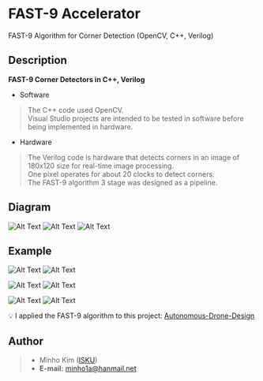 # FAST-9 Accelerator
FAST-9 Algorithm for Corner Detection (OpenCV, C++, Verilog)

Description
----------
**FAST-9 Corner Detectors in C++, Verilog**

- Software

> The C++ code used OpenCV. <br>
> Visual Studio projects are intended to be tested in software before being implemented in hardware. <br>

- Hardware

> The Verilog code is hardware that detects corners in an image of 180x120 size for real-time image processing. <br>
> One pixel operates for about 20 clocks to detect corners. <br>
> The FAST-9 algorithm 3 stage was designed as a pipeline. <br>

Diagram
----------
![Alt Text](https://github.com/ISKU/FAST9-Accelerator/blob/master/Sample/BlockDiagram/Feature_Detection.png)
![Alt Text](hhttps://github.com/ISKU/FAST9-Accelerator/blob/master/Sample/BlockDiagram/Feature_Score.png)
![Alt Text](https://github.com/ISKU/FAST9-Accelerator/blob/master/Sample/BlockDiagram/Non-Maximal_Supression.png)
<br>

Example
----------
![Alt Text](https://github.com/ISKU/FAST9-Accelerator/blob/master/Sample/h.png)
![Alt Text](https://github.com/ISKU/FAST9-Accelerator/blob/master/Sample/h-fast9.png)

![Alt Text](https://github.com/ISKU/FAST9-Accelerator/blob/master/Sample/stop.png)
![Alt Text](https://github.com/ISKU/FAST9-Accelerator/blob/master/Sample/stop-fast9.png)

![Alt Text](https://github.com/ISKU/FAST9-Accelerator/blob/master/Sample/camera.png)
![Alt Text](https://github.com/ISKU/FAST9-Accelerator/blob/master/Sample/camera-fast9.png)
<br>

:bulb: I applied the FAST-9 algorithm to this project: [Autonomous-Drone-Design](https://github.com/ISKU/Autonomous-Drone-Design)

Author
----------
> - Minho Kim ([ISKU](https://github.com/ISKU))
> - **E-mail:** minho1a@hanmail.net
